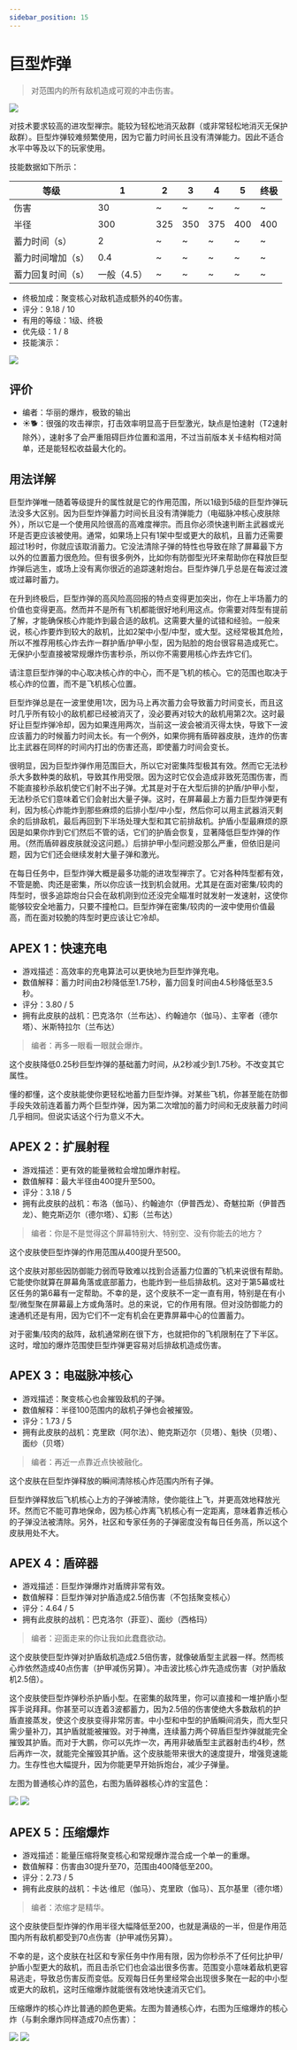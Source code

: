 ```yaml
---
sidebar_position: 15
---
```


# 巨型炸弹

> 对范围内的所有敌机造成可观的冲击伤害。

<img src="/terms/mb.png" style={{zoom:1.25}}/>

对技术要求较高的进攻型禅宗。能较为轻松地消灭敌群（或非常轻松地消灭无保护敌群）。巨型炸弹较难频繁使用，因为它蓄力时间长且没有清弹能力。因此不适合水平中等及以下的玩家使用。

技能数据如下所示：

| 等级              | 1           | 2    | 3    | 4    | 5    | 终极 |
| ----------------- | ----------- | ---- | ---- | ---- | ---- | ---- |
| 伤害              | 30          | ~    | ~    | ~    | ~    | ~    |
| 半径              | 300         | 325  | 350  | 375  | 400  | 400  |
| 蓄力时间（s）     | 2           | ~    | ~    | ~    | ~    | ~    |
| 蓄力时间增加（s） | 0.4         | ~    | ~    | ~    | ~    | ~    |
| 蓄力回复时间（s） | 一般（4.5） | ~    | ~    | ~    | ~    | ~    |

- 终极加成：聚变核心对敌机造成额外的40伤害。
- 评分：9.18 / 10
- 有用的等级：1级、终极
- 优先级：1 / 8
- 技能演示：

<img src="/skills/mb.gif" style={{zoom:1}}/>

## 评价

- 编者：华丽的爆炸，极致的输出
- ☀🐕：很强的攻击禅宗，打击效率明显高于巨型激光，缺点是怕速射（T2速射除外），速射多了会严重阻碍巨炸位置和滥用，不过当前版本关卡结构相对简单，还是能轻松收益最大化的。

## 用法详解

巨型炸弹唯一随着等级提升的属性就是它的作用范围，所以1级到5级的巨型炸弹玩法没多大区别。因为巨型炸弹蓄力时间长且没有清弹能力（电磁脉冲核心皮肤除外），所以它是一个使用风险很高的高难度禅宗。而且你必须快速判断主武器或光环是否更应该被使用。通常，如果场上只有1架中型或更大的敌机，且蓄力还需要超过1秒时，你就应该取消蓄力。它没法清除子弹的特性也导致在除了屏幕最下方以外的位置蓄力很危险。但有很多例外，比如你有防御型光环来帮助你在释放巨型炸弹后逃生，或场上没有离你很近的追踪速射炮台。巨型炸弹几乎总是在每波过渡或过幕时蓄力。

在升到终极后，巨型炸弹的高风险高回报的特点变得更加突出，你在上半场蓄力的价值也变得更高。然而并不是所有飞机都能很好地利用这点。你需要对阵型有提前了解，才能确保核心炸能炸到最合适的敌机。这需要大量的试错和经验。一般来说，核心炸要炸到较大的敌机，比如2架中小型/中型，或大型。这经常极其危险，所以不推荐用核心炸去炸一群护盾/护甲小型，因为贴脸的炮台很容易造成死亡。无保护小型直接被常规爆炸伤害秒杀，所以你不需要用核心炸去炸它们。

请注意巨型炸弹的中心取决核心炸的中心，而不是飞机的核心。它的范围也取决于核心炸的位置，而不是飞机核心位置。

巨型炸弹总是在一波里使用1次，因为马上再次蓄力会导致蓄力时间变长，而且这时几乎所有较小的敌机都已经被消灭了，没必要再对较大的敌机用第2次。这时最好让巨型炸弹冷却，因为如果连用两次，当前这一波会被消灭得太快，导致下一波应该蓄力的时候蓄力时间太长。有一个例外，如果你拥有盾碎器皮肤，连炸的伤害比主武器在同样的时间内打出的伤害还高，即使蓄力时间会变长。

很明显，因为巨型炸弹作用范围巨大，所以它对密集阵型极其有效。然而它无法秒杀大多数种类的敌机，导致其作用受限。因为这时它仅会造成非致死范围伤害，而不能直接秒杀敌机使它们射不出子弹。尤其是对于在大型后排的护盾/护甲小型，无法秒杀它们意味着它们会射出大量子弹。这时，在屏幕最上方蓄力巨型炸弹更有利，因为核心炸能炸到那些麻烦的后排小型/中小型，然后你可以用主武器消灭剩余的后排敌机，最后再回到下半场处理大型和其它前排敌机。护盾小型最麻烦的原因是如果你炸到它们然后不管的话，它们的护盾会恢复，显著降低巨型炸弹的作用。（然而盾碎器皮肤就没这问题。）后排护甲小型问题没那么严重，但依旧是问题，因为它们还会继续发射大量子弹和激光。

在每日任务中，巨型炸弹大概是最多功能的进攻型禅宗了。它对各种阵型都有效，不管是脆、肉还是密集，所以你应该一找到机会就用。尤其是在面对密集/较肉的阵型时，很多追踪炮台只会在敌机刚到位还没完全瞄准时就发射一发速射，这使你能够较安全地蓄力，只要不撞枪口。巨型炸弹在密集/较肉的一波中使用价值最高，而在面对较脆的阵型时更应该让它冷却。

## APEX 1：快速充电

- 游戏描述：高效率的充电算法可以更快地为巨型炸弹充电。
- 数值解释：蓄力时间由2秒降低至1.75秒，蓄力回复时间由4.5秒降低至3.5秒。
- 评分：3.80 / 5
- 拥有此皮肤的战机：巴克洛尔（兰布达）、约翰迪尔（伽马）、主宰者（德尔塔）、米斯特拉尔（兰布达）

> 编者：再多一眼看一眼就会爆炸。

这个皮肤降低0.25秒巨型炸弹的基础蓄力时间，从2秒减少到1.75秒。不改变其它属性。

懂的都懂，这个皮肤能使你更轻松地蓄力巨型炸弹。对某些飞机，你甚至能在防御手段失效前连着蓄力两个巨型炸弹，因为第二次增加的蓄力时间和无皮肤蓄力时间几乎相同。但说实话这个行为意义不大。

## APEX 2：扩展射程

- 游戏描述：更有效的能量微粒会增加爆炸射程。
- 数值解释：最大半径由400提升至500。
- 评分：3.18 / 5
- 拥有此皮肤的战机：布洛（伽马）、约翰迪尔（伊普西龙）、奇魃拉斯（伊普西龙）、鲍克斯迈尔（德尔塔）、幻影（兰布达）

> 编者：你是不是觉得这个屏幕特别大、特别空、没有你能去的地方？

这个皮肤使巨型炸弹的作用范围从400提升至500。

这个皮肤对那些因防御能力弱而导致难以找到合适蓄力位置的飞机来说很有帮助。它能使你就算在屏幕角落或底部蓄力，也能炸到一些后排敌机。这对于第5幕或社区任务的第6幕有一定帮助。不幸的是，这个皮肤不一定一直有用，特别是在有小型/微型聚在屏幕最上方或角落时。总的来说，它的作用有限。但对没防御能力的速通机还是有用，因为它们不一定有机会在更靠屏幕中心的位置蓄力。

对于密集/较肉的敌阵，敌机通常刷在很下方，也就把你的飞机限制在了下半区。这时，增加的爆炸范围使巨型炸弹更容易对后排敌机造成伤害。

## APEX 3：电磁脉冲核心

- 游戏描述：聚变核心也会摧毁敌机的子弹。
- 数值解释：半径100范围内的敌机子弹也会被摧毁。
- 评分：1.73 / 5
- 拥有此皮肤的战机：克里欧（阿尔法）、鲍克斯迈尔（贝塔）、魁快（贝塔）、面纱（贝塔）

> 编者：再近一点靠近点快被融化。

这个皮肤在巨型炸弹释放的瞬间清除核心炸范围内所有子弹。

巨型炸弹释放后飞机核心上方的子弹被清除，使你能往上飞，并更高效地释放光环。然而它不能可靠地保命，因为核心炸离飞机核心有一定距离，意味着靠近核心的子弹没法被清除。另外，社区和专家任务的子弹密度没有每日任务高，所以这个皮肤用处不大。

## APEX 4：盾碎器

- 游戏描述：巨型炸弹爆炸对盾牌非常有效。
- 数值解释：巨型炸弹对护盾造成2.5倍伤害（不包括聚变核心）
- 评分：4.64 / 5
- 拥有此皮肤的战机：巴克洛尔（菲亚）、面纱（西格玛）

> 编者：迎面走来的你让我如此蠢蠢欲动。

这个皮肤使巨型炸弹对护盾敌机造成2.5倍伤害，就像破盾型主武器一样。然而核心炸依然造成40点伤害（护甲减伤另算）。冲击波比核心炸先造成伤害（对护盾敌机2.5倍）。

这个皮肤使巨型炸弹秒杀护盾小型。在密集的敌阵里，你可以直接和一堆护盾小型挥手说拜拜。你甚至可以连着3波都蓄力，因为2.5倍的伤害使绝大多数敌机的护盾直接蒸发，使这个皮肤变得非常厉害。中小型和中型的护盾瞬间消失，而大型只需少量补刀，其护盾就能被摧毁。对于神鹰，连续蓄力两个碎盾巨型炸弹就能完全摧毁其护盾。而对于大鹏，你可以先炸一次，再用非破盾型主武器射击约4秒，然后再炸一次，就能完全摧毁其护盾。这个皮肤能带来很大的速度提升，增强竞速能力。生存性也大幅提升，因为你能更早开始拆炮台，减少子弹量。

左图为普通核心炸的蓝色，右图为盾碎器核心炸的宝蓝色：

<img src="/terms/MBC.jpg" style={{zoom:0.5}}/>
<img src="/Cookbook/mbshield.jpg" style={{zoom:0.25}}/>

## APEX 5：压缩爆炸

- 游戏描述：能量压缩将聚变核心和常规爆炸混合成一个单一的重爆。
- 数值解释：伤害由30提升至70，范围由400降低至200。
- 评分：2.73 / 5
- 拥有此皮肤的战机：卡达·维尼（伽马）、克里欧（伽马）、瓦尔基里（德尔塔）

> 编者：浓缩才是精华。

这个皮肤使巨型炸弹的作用半径大幅降低至200，也就是满级的一半，但是作用范围内所有敌机都受到70点伤害（护甲减伤另算）。

不幸的是，这个皮肤在社区和专家任务中作用有限，因为你秒杀不了任何比护甲/护盾小型更大的敌机，而且击杀它们也会溢出很多伤害。范围变小意味着敌机更容易逃走，导致总伤害反而变低。反观每日任务里经常会出现很多聚在一起的中小型或更大的敌机，这时压缩爆炸就能很有效地快速消灭它们。

压缩爆炸的核心炸比普通的颜色更紫。左图为普通核心炸，右图为压缩爆炸的核心炸（与剩余爆炸同样造成70点伤害）：

<img src="/terms/MBC.jpg" style={{zoom:0.5}}/>
<img src="/Cookbook/mbcompress1.jpg" style={{zoom:0.23}}/>
